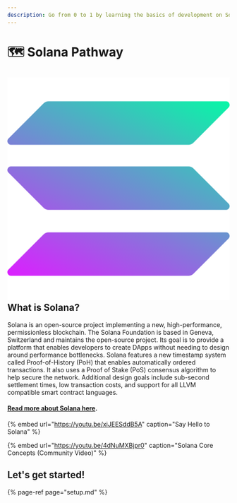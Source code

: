 ```yaml
---
description: Go from 0 to 1 by learning the basics of development on Solana Blockchain
---
```


# 🗺 Solana Pathway

## ![](../../../.gitbook/assets/solana%20%282%29%20%282%29%20%282%29%20%282%29%20%281%29%20%282%29.png) What is Solana?

Solana is an open-source project implementing a new, high-performance, permissionless blockchain. The Solana Foundation is based in Geneva, Switzerland and maintains the open-source project. Its goal is to provide a platform that enables developers to create DApps without needing to design around performance bottlenecks. Solana features a new timestamp system called Proof-of-History \(PoH\) that enables automatically ordered transactions. It also uses a Proof of Stake \(PoS\) consensus algorithm to help secure the network. Additional design goals include sub-second settlement times, low transaction costs, and support for all LLVM compatible smart contract languages.

#### [Read more about Solana here](https://learn.figment.io/network-documentation/solana/solana-101).

{% embed url="https://youtu.be/xiJEESddB5A" caption="Say Hello to Solana" %}

{% embed url="https://youtu.be/4dNuMXBjpr0" caption="Solana Core Concepts \(Community Video\)" %}

## Let's get started!

{% page-ref page="setup.md" %}

